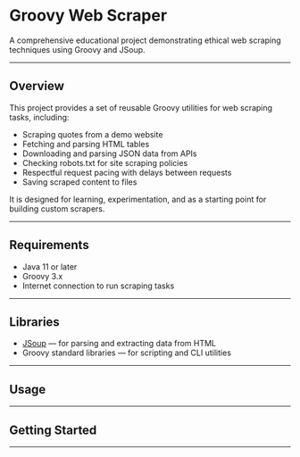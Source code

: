 # Groovy Web Scraper

A comprehensive educational project demonstrating ethical web scraping techniques using Groovy and JSoup.

---

## Overview

This project provides a set of reusable Groovy utilities for web scraping tasks, including:

- Scraping quotes from a demo website
- Fetching and parsing HTML tables
- Downloading and parsing JSON data from APIs
- Checking robots.txt for site scraping policies
- Respectful request pacing with delays between requests
- Saving scraped content to files

It is designed for learning, experimentation, and as a starting point for building custom scrapers.

---

## Requirements

- Java 11 or later
- Groovy 3.x
- Internet connection to run scraping tasks

---

## Libraries

- [JSoup](https://jsoup.org/) — for parsing and extracting data from HTML
- Groovy standard libraries — for scripting and CLI utilities

---


## Usage


---

## Getting Started


---